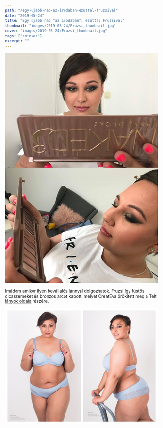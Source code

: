 ```yaml
---
path: "/egy-ujabb-nap-az-irodaban-ezuttal-fruzsival"
date: "2019-05-24"
title: "Egy újabb nap “az irodában”, ezúttal Fruzsival"
thumbnail: "images/2019-05-24/Fruzsi_thumbnail.jpg"
cover: "images/2019-05-24/Fruzsi_thumbnail.jpg"
tags: ["sminkes"]
excerpt: ""
---
```


![First image](images/2019-05-24/1.jpg)

Imádom amikor ilyen bevállalós lánnyal dolgozhatok. Fruzsi így füstös cicaszemeket és bronzos arcot kapott, melyet [CreatEva](https://www.facebook.com/createva/) örökített meg a [Telt lányok oldala](https://www.facebook.com/Telt-l%C3%A1nyok-oldala-364263900332251/?hc_ref=ARSWJKjru8SPwXLBcMWLAEAlXQNsG2bh1hARvcaclMKkHT-bX6GjEiAUJHPuJSHlsFQ&fref=nf&__xts__[0]=68.ARDabC9MsdjSUjMCQkK7UmdCwuKk3mpp99S4CYjfiIhLM2zks5GiSTI4O-wAycT62TZCwxXn6M9DRZnv9HWXwsd-ltSDg4b8eOR7AzG7Gc2LaT8EAJV9S8v6eN7mXioI0CJNMVNE6d6xFdYMQtwIZRDwedwvM89u9j7V3QOmhfWtcHxAUGMRGWbv_OW7ur1__oe5aBITiq_ZSyl3tIOoDlTiO5MfeTEi9N_Am4fQ2rZRcYUbj_VeDcTgdtkYf941xAoqkOpcUqZlEK9wyxNtSIDApKZznmo3cJ8nmAwo_tIiSjjCujczOS_ZLALir9VRPmWHQnxLXpkCLNvMUxN6K5pW6w&__tn__=kC-R) részére.

![Second image](images/2019-05-24/Fruzsi.jpg)
